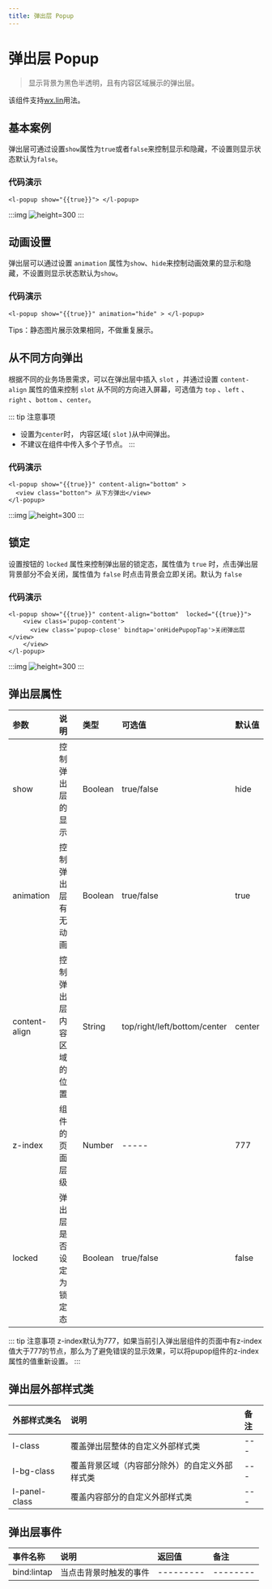 ```yaml
---
title: 弹出层 Popup
---
```


# <H2Icon /> 弹出层 Popup

> 显示背景为黑色半透明，且有内容区域展示的弹出层。

该组件支持<a href="/start/wx.html">wx.lin</a>用法。

## 基本案例 

弹出层可通过设置`show`属性为`true`或者`false`来控制显示和隐藏，不设置则显示状态默认为`false`。

### 代码演示
```wxml
<l-popup show="{{true}}"> </l-popup>
```

:::img
![height=300](/screenshots/popup/1.png)
:::

## 动画设置

弹出层可以通过设置 `animation` 属性为`show`、`hide`来控制动画效果的显示和隐藏，不设置则显示状态默认为`show`。

### 代码演示
```wxml
<l-popup show="{{true}}" animation="hide" > </l-popup>

```
Tips：静态图片展示效果相同，不做重复展示。

## 从不同方向弹出

根据不同的业务场景需求，可以在弹出层中插入 `slot` ，并通过设置 `content-align` 属性的值来控制 `slot` 从不同的方向进入屏幕，可选值为 `top` 、`left` 、`right` 、`bottom` 、`center`。


::: tip 注意事项
 * 设置为`center`时， 内容区域( `slot` )从中间弹出。 
 * 不建议在组件中传入多个子节点。
:::

### 代码演示
```wxml
<l-popup show="{{true}}" content-align="bottom" > 
  <view class="botton"> 从下方弹出</view>
</l-popup>

```

:::img
![height=300](/screenshots/popup/2.png)
:::


## 锁定

设置按钮的 `locked` 属性来控制弹出层的锁定态，属性值为 `true` 时，点击弹出层背景部分不会关闭，属性值为 `false` 时点击背景会立即关闭。默认为 `false` 

### 代码演示
```wxml
<l-popup show="{{true}}" content-align="bottom"  locked="{{true}}">
    <view class='pupop-content'>
      <view class='pupop-close' bindtap='onHidePupopTap'>关闭弹出层</view>
    </view>
</l-popup>

```

:::img
![height=300](/screenshots/popup/3.png)
:::


## 弹出层属性

| 参数          | 说明                     | 类型    | 可选值                       | 默认值 |
| :------------ | :----------------------- | :------ | :--------------------------- | :----- |
| show          | 控制弹出层的显示         | Boolean | true/false                   | hide   |
| animation     | 控制弹出层有无动画       | Boolean | true/false                   | true   |
| content-align | 控制弹出层内容区域的位置 | String  | top/right/left/bottom/center | center |
| z-index       | 组件的页面层级           | Number  | -----                        | 777    |
| locked        | 弹出层是否设定为锁定态   | Boolean | true/false                   | false  |

::: tip 注意事项
 z-index默认为777，如果当前引入弹出层组件的页面中有z-index值大于777的节点，那么为了避免错误的显示效果，可以将pupop组件的z-index属性的值重新设置。
:::

## 弹出层外部样式类
| 外部样式类名  | 说明                                           | 备注 |
| :------------ | :--------------------------------------------- | :--- |
| l-class       | 覆盖弹出层整体的自定义外部样式类               | ---  |
| l-bg-class    | 覆盖背景区域（内容部分除外）的自定义外部样式类 | ---  |
| l-panel-class | 覆盖内容部分的自定义外部样式类                 | ---  |

## 弹出层事件

| 事件名称    | 说明                   | 返回值    | 备注     |
| :---------- | :--------------------- | :-------- | :------- |
| bind:lintap | 当点击背景时触发的事件 | --------- | -------- |

<RightMenu />
